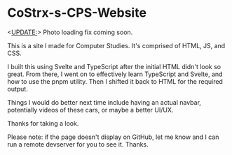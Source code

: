 # CoStrx-s-CPS-Website

<<UPDATE:>> Photo loading fix coming soon.

This is a site I made for Computer Studies. It's comprised of HTML, JS, and CSS.

I built this using Svelte and TypeScript after the initial HTML didn't look so great. From there, I went on to effectively learn TypeScript and Svelte, and how to use the pnpm utility.
Then I shifted it back to HTML for the required output.

Things I would do better next time include having an actual navbar, potentially videos of these cars, or maybe a better UI/UX.

Thanks for taking a look.

Please note: if the page doesn't display on GitHub, let me know and I can run a remote devserver for you to see it.
Thanks.




